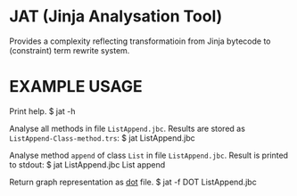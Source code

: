 JAT (Jinja Analysation Tool)
============================

Provides a complexity reflecting transformatioin from Jinja bytecode to
(constraint) term rewrite system.

EXAMPLE USAGE
=============

Print help.
    $ jat -h

Analyse all methods in file `ListAppend.jbc`.
Results are stored as `ListAppend-Class-method.trs`:
    $ jat ListAppend.jbc

Analyse method `append` of class `List` in file `ListAppend.jbc`.
Result is printed to stdout:
    $ jat ListAppend.jbc List append 

Return graph representation as [dot](http://www.graphviz.org) file.
    $ jat -f DOT ListAppend.jbc


